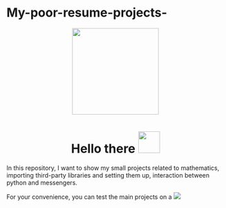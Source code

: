 
# My-poor-resume-projects-
<div id="header" align="center">
  <img src="https://media.tenor.com/5ry-200hErMAAAAd/hacker-hacker-man.gif" width="200"/>
</div>
<div id="badges" align="center">
<h1>
 Hello there
  <img src="https://media.tenor.com/znmQl_Of2AAAAAAi/pepe-jedi-pablojedi.gif" width="50px"/>
</h1>
</div>


In this repository, I want to show my small projects related to mathematics, importing third-party libraries and setting them up, interaction between python and messengers.
<div id="badges">
For your convenience, you can test the main projects on a
  </a>
  <a href="https://replit.com/@AndrewPavlyuk?tab=repls">
  <img src="https://img.shields.io/badge/-replit-black?logo=replit-&logoColor=orange&style=for-the-badge">
</div>
